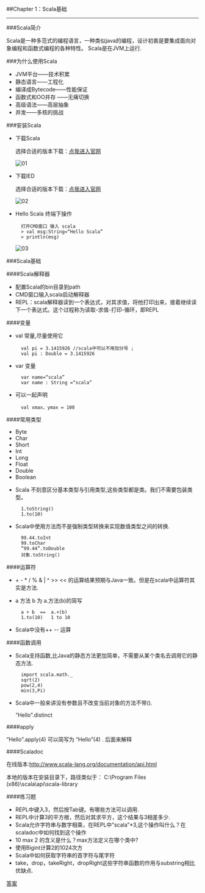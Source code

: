 ##Chapter 1：Scala基础

***

###Scala简介

Scala是一种多范式的编程语言，一种类似java的编程，设计初衷是要集成面向对象编程和函数式编程的各种特性。
Scala是在JVM上运行.

###为什么使用Scala

+ JVM平台——技术积累
+ 静态语言——工程化
+ 编译成Bytecode——性能保证
+ 函数式和OO并存 ——无痛切换
+ 高级语法——高层抽象
+ 并发——多核的挑战

###安装Scala

+ 下载Scala

	选择合适的版本下载：[点我进入官网](0)

	![01][01]

+ 下载IED

	选择合适的版本下载：[点我进入官网](1)

	![02][02]

+ Hello Scala 终端下操作

		打开CMD窗口 输入 scala
		> val msg:String=“Hello Scala”
		> println(msg)

	![03][03]

###Scala基础

####Scala解释器

+ 配置Scala的bin目录到path
+ CMD窗口输入scala启动解释器
+ REPL：scala解释器读到一个表达式，对其求值，将他打印出来，接着继续读下一个表达式。这个过程称为读取-求值-打印-循环，即REPL

####变量

+ val 常量,尽量使用它

		val pi = 3.1415926 //scala中可以不用加分号 ;
		val pi : Double = 3.1415926

+ var 变量

		var name=“scala”
		var name : String =“scala”
+ 可以一起声明

		val xmax，ymax = 100

####常用类型

+ Byte
+ Char
+ Short
+ Int
+ Long
+ Float
+ Double
+ Boolean

- Scala 不刻意区分基本类型与引用类型,这些类型都是类。我们不需要包装类型。

		1.toString()
		1.to(10)

- Scala中使用方法而不是强制类型转换来实现数值类型之间的转换.

		99.44.toInt
		99.toChar
		“99.44”.toDouble
		对象.toString()

####运算符

+ \+ - * / % & | ^ >> << 的运算结果预期与Java一致。但是在scala中运算符其实是方法.
+ a 方法 b 为 a.方法(b)的简写

		a + b  ==  a.+(b)
		1.to(10)   1 to 10

+ Scala中没有++ -- 运算

####函数调用

+ Scala支持函数,比Java的静态方法更加简单，不需要从某个类名去调用它的静态方法.

		import scala.math._
		sqrt(2)
		pow(2,4)
		min(3,Pi)

+ Scala中一般来讲没有参数且不改变当前对象的方法不带().

	“Hello”.distinct

####apply

“Hello”.apply(4) 可以简写为 “Hello”(4) . 后面来解释

####Scaladoc

在线版本:http://www.scala-lang.org/documentation/api.html

本地的版本在安装目录下，路径类似于： C:\Program Files (x86)\scala\api\scala-library

####练习题

+ REPL中键入3，然后按Tab键。有哪些方法可以调用.
+ REPL中计算3的平方根，然后对其求平方，这个结果与3相差多少.
+ Scala允许字符串与数字相乘，在REPL中”scala”*3,这个操作叫什么？在scaladoc中如何找到这个操作
+ 10 max 2 的含义是什么？max方法定义在哪个类中?
+ 使用Bigint计算2的1024次方
+ Scala中如何获取字符串的首字符与尾字符
+ take，drop，takeRight，dropRight这些字符串函数的作用与substring相比优缺点.

[答案][3]

[0]:http://www.scala-lang.org/download/
[1]:http://scala-ide.org/index.html
[2]:http://www.scala-lang.org/documentation/api.html
[3]:https://github.com/0xC000007B/MyBook/blob/master/scala/Chapter01/1.2.md

[01]:/01.jpg
[02]:/02.jpg
[03]:/03.jpg



